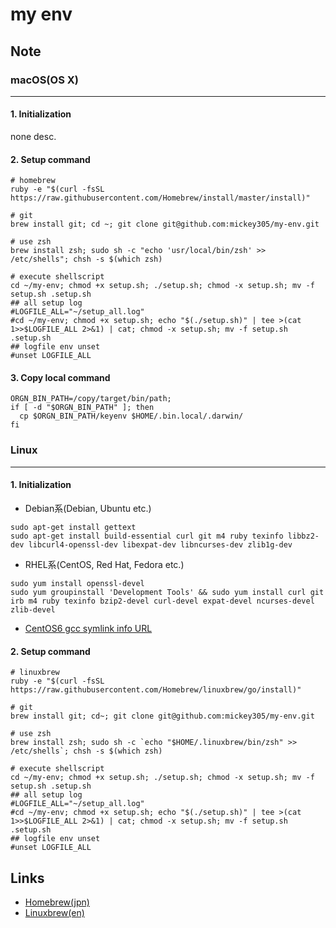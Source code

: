 # my env
## Note
### macOS(OS X)
---
#### 1. Initialization
none desc.
#### 2. Setup command
```shell
# homebrew
ruby -e "$(curl -fsSL https://raw.githubusercontent.com/Homebrew/install/master/install)"

# git
brew install git; cd ~; git clone git@github.com:mickey305/my-env.git

# use zsh
brew install zsh; sudo sh -c "echo 'usr/local/bin/zsh' >> /etc/shells"; chsh -s $(which zsh)

# execute shellscript
cd ~/my-env; chmod +x setup.sh; ./setup.sh; chmod -x setup.sh; mv -f setup.sh .setup.sh
## all setup log
#LOGFILE_ALL="~/setup_all.log"
#cd ~/my-env; chmod +x setup.sh; echo "$(./setup.sh)" | tee >(cat 1>>$LOGFILE_ALL 2>&1) | cat; chmod -x setup.sh; mv -f setup.sh .setup.sh
## logfile env unset
#unset LOGFILE_ALL
```

#### 3. Copy local command
```shell
ORGN_BIN_PATH=/copy/target/bin/path;
if [ -d "$ORGN_BIN_PATH" ]; then
  cp $ORGN_BIN_PATH/keyenv $HOME/.bin.local/.darwin/
fi
```

### Linux
---
#### 1. Initialization
* Debian系(Debian, Ubuntu etc.)
```shell
sudo apt-get install gettext
sudo apt-get install build-essential curl git m4 ruby texinfo libbz2-dev libcurl4-openssl-dev libexpat-dev libncurses-dev zlib1g-dev
```

* RHEL系(CentOS, Red Hat, Fedora etc.)
```shell
sudo yum install openssl-devel
sudo yum groupinstall 'Development Tools' && sudo yum install curl git irb m4 ruby texinfo bzip2-devel curl-devel expat-devel ncurses-devel zlib-devel
```
  * [CentOS6 gcc symlink info URL][centos6_gcc]

#### 2. Setup command
```shell
# linuxbrew
ruby -e "$(curl -fsSL https://raw.githubusercontent.com/Homebrew/linuxbrew/go/install)"

# git
brew install git; cd~; git clone git@github.com:mickey305/my-env.git

# use zsh
brew install zsh; sudo sh -c `echo "$HOME/.linuxbrew/bin/zsh" >> /etc/shells`; chsh -s $(which zsh)

# execute shellscript
cd ~/my-env; chmod +x setup.sh; ./setup.sh; chmod -x setup.sh; mv -f setup.sh .setup.sh
## all setup log
#LOGFILE_ALL="~/setup_all.log"
#cd ~/my-env; chmod +x setup.sh; echo "$(./setup.sh)" | tee >(cat 1>>$LOGFILE_ALL 2>&1) | cat; chmod -x setup.sh; mv -f setup.sh .setup.sh
## logfile env unset
#unset LOGFILE_ALL
```

## Links
* [Homebrew(jpn)][homebrew]
* [Linuxbrew(en)][linuxbrew]

[homebrew]: http://brew.sh/index_ja.html
[linuxbrew]: http://brew.sh/linuxbrew/
[centos6_gcc]: http://qiita.com/thermes/items/1ecb0968ab937ff59164

